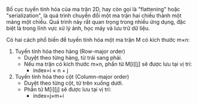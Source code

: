 Bố cục tuyến tính hóa của ma trận 2D, hay còn gọi là "flattening" hoặc "serialization", là quá trình chuyển đổi một ma trận hai chiều thành một mảng một chiều. Quá trình này rất quan trọng trong nhiều ứng dụng, đặc biệt là trong lĩnh vực xử lý ảnh, học máy và lưu trữ dữ liệu.

Có hai cách phổ biến để tuyến tính hóa một ma trận M có kích thước m×n:

1. Tuyến tính hóa theo hàng (Row-major order)
	- Duyệt theo từng hàng, từ trái sang phải.
	- Nếu ma trận có kích thước m×n, phần tử M\[i]\[j] sẽ được lưu tại vị trí: 
		- index=i × n + j
2. Tuyến tính hóa theo cột (Column-major order)
	- Duyệt theo từng cột, từ trên xuống dưới.
	- Phần tử M\[i]\[j] sẽ được lưu tại vị trí: 
		- index=j×m+i
